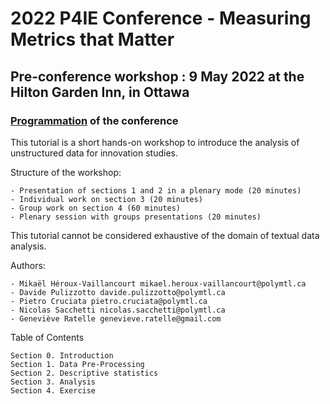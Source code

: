 # 2022 P4IE Conference - Measuring Metrics that Matter
## Pre-conference workshop : 9 May 2022 at the Hilton Garden Inn, in Ottawa
### [Programmation](https://event.fourwaves.com/p4ie/pages) of the conference

This tutorial is a short hands-on workshop to introduce the analysis of unstructured data for innovation studies.

Structure of the workshop:

    - Presentation of sections 1 and 2 in a plenary mode (20 minutes)
    - Individual work on section 3 (20 minutes)
    - Group work on section 4 (60 minutes)
    - Plenary session with groups presentations (20 minutes)


This tutorial cannot be considered exhaustive of the domain of textual data analysis.

Authors:

    - Mikaël Héroux-Vaillancourt mikael.heroux-vaillancourt@polymtl.ca
    - Davide Pulizzotto davide.pulizzotto@polymtl.ca
    - Pietro Cruciata pietro.cruciata@polymtl.ca
    - Nicolas Sacchetti nicolas.sacchetti@polymtl.ca
    - Geneviève Ratelle genevieve.ratelle@gmail.com

Table of Contents

    Section 0. Introduction
    Section 1. Data Pre-Processing
    Section 2. Descriptive statistics
    Section 3. Analysis
    Section 4. Exercise
